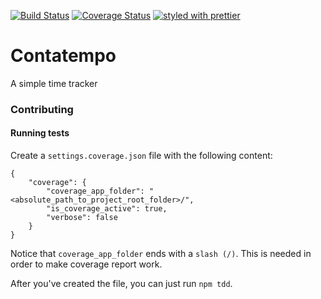 [![Build Status](https://travis-ci.org/fmilani/contatempo.svg?branch=master)](https://travis-ci.org/fmilani/contatempo)
[![Coverage Status](https://coveralls.io/repos/github/fmilani/contatempo/badge.svg)](https://coveralls.io/github/fmilani/contatempo)
[![styled with prettier](https://img.shields.io/badge/styled_with-prettier-ff69b4.svg)](https://github.com/prettier/prettier)
# Contatempo

A simple time tracker
### Contributing

#### Running tests

Create a `settings.coverage.json` file with the following content:

```
{
    "coverage": {
        "coverage_app_folder": "<absolute_path_to_project_root_folder>/",
        "is_coverage_active": true,
        "verbose": false
    }
}
```

Notice that `coverage_app_folder` ends with a `slash (/)`. This is needed in order to make coverage report work.

After you've created the file, you can just run `npm tdd`.
